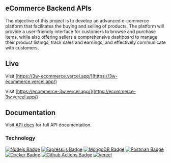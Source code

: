 ## eCommerce Backend APIs

The objective of this project is to develop an advanced e-commerce platform that facilitates the buying and selling of products. The platform will provide a user-friendly interface for customers to browse and purchase items, while also offering sellers a comprehensive dashboard to manage their product listings, track sales and earnings, and effectively communicate with customers.

## **Live**

Visit [https://3w-ecommerce.vercel.app/](https://3w-ecommerce.vercel.app/)

Visit [https://ecommerce-3w.vercel.app/](https://ecommerce-3w.vercel.app/)

## **Documentation**

Visit [API docs](./docs/api-docs.md) for full API documentation.

### Technology

[![Nodejs Badge](https://img.shields.io/badge/-Nodejs-3C873A?style=for-the-badge&labelColor=black&logo=node.js&logoColor=3C873A)](#) [![Express.js Badge](https://img.shields.io/badge/Express.js-000000?style=for-the-badge&logo=express&logoColor=white)](#) [![MongoDB Badge](https://img.shields.io/badge/MongoDB-4EA94B?style=for-the-badge&logo=mongodb&logoColor=white)](#) [![Postman Badge](https://img.shields.io/badge/Postman-FF6C37?style=for-the-badge&logo=Postman&logoColor=white)](#) [![Docker Badge](https://img.shields.io/badge/Docker-2CA5E0?style=for-the-badge&logo=docker&logoColor=white)](#) [![Github Actions Badge](https://img.shields.io/badge/Github%20Actions-282a2e?style=for-the-badge&logo=githubactions&logoColor=367cfe)](#) [![Vercel](https://img.shields.io/badge/Vercel-000000?style=for-the-badge&logo=vercel&logoColor=white)](#)
